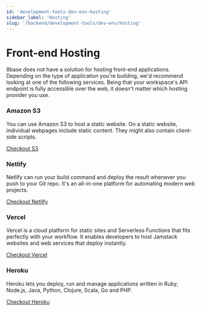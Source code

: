 ```yaml
---
id: 'development-tools-dev-env-hosting'
sidebar_label: 'Hosting'
slug: '/backend/development-tools/dev-env/hosting'
---
```


# Front-end Hosting

8base does not have a solution for hosting front-end applications. Depending on the type of application you're building, we'd recommend looking at one of the following services. Being that your workspace's API endpoint is fully accessible over the web, it doesn't matter which hosting provider you use.

### Amazon S3 

You can use Amazon S3 to host a static website. On a static website, individual webpages include static content. They might also contain client-side scripts.

[Checkout S3](https://docs.aws.amazon.com/AmazonS3/latest/dev/WebsiteHosting.html)

### Netlify

Netlify can run your build command and deploy the result whenever you push to your Git repo. It's an all-in-one platform for automating modern web projects. 

[Checkout Netlify](https://docs.netlify.com/#discover-netlify)

### Vercel

​Vercel is a cloud platform for static sites and Serverless Functions that fits perfectly with your workflow. It enables developers to host Jamstack websites and web services that deploy instantly.

[Checkout Vercel](https://vercel.com/docs)

### Heroku

Heroku lets you deploy, run and manage applications written in Ruby, Node.js, Java, Python, Clojure, Scala, Go and PHP.

[Checkout Heroku](https://devcenter.heroku.com/articles/how-heroku-works#deploying-applications)

